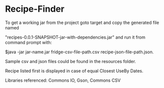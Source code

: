 # Recipe-Finder


To get a working jar from the project goto target and copy the generated file named

"recipes-0.0.1-SNAPSHOT-jar-with-dependencies.jar" and run it from command prompt with:

$java -jar jar-name.jar fridge-csv-file-path.csv recipe-json-file-path.json.

Sample csv and json files could be found in the resources folder.

Recipe listed first is displayed in case of equal Closest UseBy Dates.

Libraries referenced: Commons IO, Gson, Commons CSV

